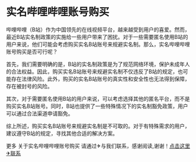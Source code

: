 # 实名哔哩哔哩账号购买

哔哩哔哩（B站）作为中国领先的在线视频平台，越来越受到用户的喜爱。然而，最近B站实名制政策的实施给一些用户带来了困扰。对于一些需要匿名使用B站的用户来说，他们可能会考虑购买实名B站账号来规避实名制。那么，实名哔哩哔哩账号购买是否可行呢？

首先，我们需要明确的是，B站的实名制政策是为了规范网络环境，保护未成年人的合法权益。因此，购买实名B站账号来规避实名制不仅违反了B站的规定，也可能存在法律风险。此外，购买的实名B站账号的真实性和安全性也无法得到保障，存在被封号的风险。

其次，对于需要匿名使用B站的用户来说，可以考虑选择其他的匿名平台，而不是购买实名B站账号。同时，B站也提供了一些特殊情况下的实名制豁免政策，用户可以通过合法渠道申请豁免。

综上所述，购买实名B站账号来规避实名制是不可取的。对于有特殊需求的用户，建议遵守B站的规定，寻找其他合适的解决方案。

更多 关于实名哔哩哔哩账号购买 请通过✈与我们联系，感谢阅读,谢谢！[点击这里✈联系](https://t.me/LM999bot)